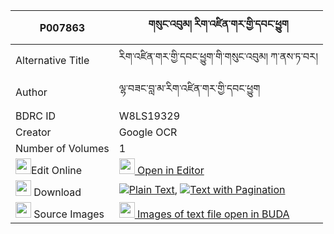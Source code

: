 |P007863|གསུང་འབུམ། རིག་འཛིན་གར་གྱི་དབང་ཕྱུག 
| --- | --- 
|Alternative Title |རིག་འཛིན་གར་གྱི་དབང་ཕྱུག་གི་གསུང་འབུམ། ཀ་ནས་ཏ་བར།
|Author| ལྷ་བཟང་བླ་མ་རིག་འཛིན་གར་གྱི་དབང་ཕྱུག
|BDRC ID | W8LS19329
|Creator | Google OCR
|Number of Volumes| 1
|<img width="25" src="https://img.icons8.com/color/25/000000/edit-property.png">Edit Online| [<img width="25" src="https://avatars.githubusercontent.com/u/45091458?s=200&v=4"> Open in Editor](http://editor.openpecha.org/P007863)
|<img width="25" src="https://img.icons8.com/fluent/48/000000/download-2.png"/>  Download | [![](https://img.icons8.com/color/20/000000/txt.png)Plain Text](https://github.com/Openpecha/P007863/releases/download/v1/sungbum_rigdzin_gar_gyi_wangch_plain_P007863.zip), [![](https://img.icons8.com/color/20/000000/txt.png)Text with Pagination](https://github.com/Openpecha/P007863/releases/download/v1/sungbum_rigdzin_gar_gyi_wangch_pages_P007863.zip)
|<img width="25" src="https://img.icons8.com/plasticine/100/000000/pictures-folder.png"/>  Source Images | [<img width="25" src="https://library.bdrc.io/icons/BUDA-small.svg"> Images of text file open in BUDA](https://library.bdrc.io/show/bdr:W8LS19329)